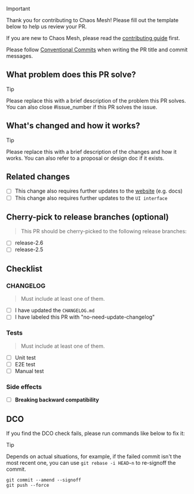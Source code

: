 > [!IMPORTANT]
> Thank you for contributing to Chaos Mesh! Please fill out the template below to help us review your PR.
>
> If you are new to Chaos Mesh, please read the [contributing guide](https://github.com/chaos-mesh/chaos-mesh/blob/master/CONTRIBUTING.md) first.
>
> Please follow [Conventional Commits](https://www.conventionalcommits.org/en/v1.0.0/) when writing the PR title and commit messages.

## What problem does this PR solve?

> [!TIP]
> Please replace this with a brief description of the problem this PR solves.
> You can also close #issue_number if this PR solves the issue.

## What's changed and how it works?

> [!TIP]
> Please replace this with a brief description of the changes and how it works.
> You can also refer to a proposal or design doc if it exists.

## Related changes

- [ ] This change also requires further updates to the [website](https://github.com/chaos-mesh/website) (e.g. docs)
- [ ] This change also requires further updates to the `UI interface`

## Cherry-pick to release branches (optional)

> This PR should be cherry-picked to the following release branches:

- [ ] release-2.6
- [ ] release-2.5

## Checklist

### CHANGELOG

> Must include at least one of them.

- [ ] I have updated the `CHANGELOG.md`
- [ ] I have labeled this PR with "no-need-update-changelog"

### Tests

> Must include at least one of them.

- [ ] Unit test
- [ ] E2E test
- [ ] Manual test

### Side effects

- [ ] **Breaking backward compatibility**

## DCO

If you find the DCO check fails, please run commands like below to fix it:

> [!TIP]
> Depends on actual situations, for example, if the failed commit isn't the most recent
> one, you can use `git rebase -i HEAD~n` to re-signoff the commit.

```shell
git commit --amend --signoff
git push --force
```
